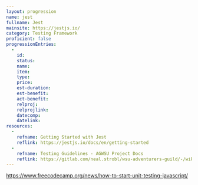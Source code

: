 ```yaml
--- 
layout: progression
name: jest
fullname: Jest
mainsite: https://jestjs.io/
category: Testing Framework
proficient: false
progressionEntries: 
  - 
    id:
    status:
    name:
    item:
    type:
    price:
    est-duration:
    est-benefit:
    act-benefit:
    relproj:
    relprojlink:
    datecomp:
    datelink: 
resources: 
  - 
    refname: Getting Started with Jest
    reflink: https://jestjs.io/docs/en/getting-started
  - 
    refname: Testing Guidelines - AGWSU Project Docs
    reflink: https://gitlab.com/neal.strobl/wsu-adventurers-guild/-/wikis/Home/Technical/Testing
---
```


https://www.freecodecamp.org/news/how-to-start-unit-testing-javascript/